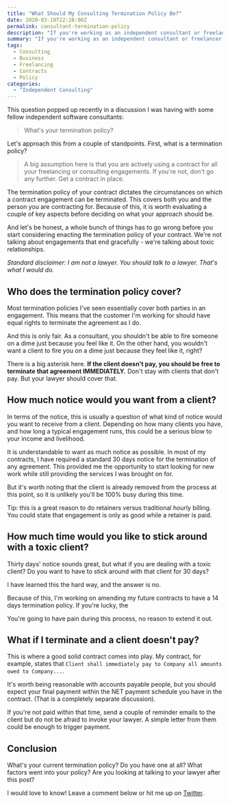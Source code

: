 ```yaml
---
title: "What Should My Consulting Termination Policy Be?"
date: 2020-03-10T22:28:00Z
permalink: consultant-termination-policy
description: "If you're working as an independent consultant or freelancer, what is a reasonable termination policy? Learn the key considerations."
summary: "If you're working as an independent consultant or freelancer, what is a reasonable termination policy?"
tags:
  - Consulting
  - Business
  - Freelancing
  - Contracts
  - Policy
categories:
  - "Independent Consulting"
---
```


This question popped up recently in a discussion I was having with some fellow independent software consultants:

> What's your termination policy?

Let's approach this from a couple of standpoints.  First, what is a termination policy?

>A big assumption here is that you are actively using a contract for all your freelancing or consulting engagements.  If you're not, don't go any further.  Get a contract in place.

The termination policy of your contract dictates the circumstances on which a contract engagement can be terminated.  This covers both you and the person you are contracting for. Because of this, it is worth evaluating a couple of key aspects before deciding on what your approach should be.

And let's be honest, a whole bunch of things has to go wrong before you start considering enacting the termination policy of your contract.  We're not talking about engagements that end gracefully - we're talking about toxic relationships.

_Standard disclaimer: I am not a lawyer.  You should talk to a lawyer.  That's what I would do._

## Who does the termination policy cover?
Most termination policies I've seen essentially cover both parties in an engagement.  This means that the customer I'm working for should have equal rights to terminate the agreement as I do.

And this is only fair.  As a consultant, you shouldn't be able to fire someone on a dime just because you feel like it.  On the other hand, you wouldn't want a client to fire you on a dime just because they feel like it, right?

There is a big asterisk here.  **If the client doesn't pay, you should be free to terminate that agreement IMMEDIATELY.**  Don't stay with clients that don't pay.  But your lawyer should cover that.


## How much notice would you want from a client?

In terms of the notice, this is usually a question of what kind of notice would you want to receive from a client.  Depending on how many clients you have, and how long a typical engagement runs, this could be a serious blow to your income and livelihood.

It is understandable to want as much notice as possible.  In most of my contracts, I have required a standard 30 days notice for the termination of any agreement.  This provided me the opportunity to start looking for new work while still providing the services I was brought on for.

But it's worth noting that the client is already removed from the process at this point, so it is unlikely you'll be 100% busy during this time.

Tip: this is a great reason to do retainers versus traditional hourly billing.  You could state that engagement is only as good while a retainer is paid.  

## How much time would you like to stick around with a toxic client?

Thirty days' notice sounds great, but what if you are dealing with a toxic client?  Do you want to have to stick around with that client for 30 days?

I have learned this the hard way, and the answer is no.  

Because of this, I'm working on amending my future contracts to have a 14 days termination policy. If you're lucky, the 

You're going to have pain during this process, no reason to extend it out.

## What if I terminate and a client doesn't pay?

This is where a good solid contract comes into play.  My contract, for example, states that `Client shall immediately pay to Company all amounts owed to Company...`.

It's worth being reasonable with accounts payable people, but you should expect your final payment within the NET payment schedule you have in the contract.  (That is a completely separate discussion).

If you're not paid within that time, send a couple of reminder emails to the client but do not be afraid to invoke your lawyer.  A simple letter from them could be enough to trigger payment.

## Conclusion

What's your current termination policy?  Do you have one at all?  What factors went into your policy?  Are you looking at talking to your lawyer after this post?

I would love to know!  Leave a comment below or hit me up on [Twitter](https://twitter.com/1kevgriff).  